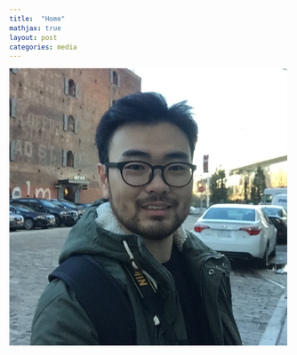 ```yaml
---
title:  "Home"
mathjax: true
layout: post
categories: media
---
```





<img src="/assets/IMG_1747%202%20copy.jpg" width="500" height="500">

